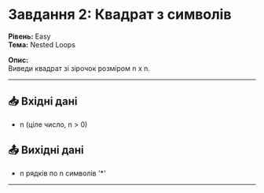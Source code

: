 # Завдання 2: Квадрат з символів

**Рівень:** Easy  
**Тема:** Nested Loops  

**Опис:**  
Виведи квадрат зі зірочок розміром n x n.

---

## 📥 Вхідні дані
- n (ціле число, n > 0)

## 📤 Вихідні дані
- n рядків по n символів '*'

---